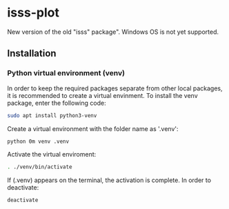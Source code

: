 # isss-plot
New version of the old "isss" package".
Windows OS is not yet supported.

## Installation
### Python virtual environment (venv)
In order to keep the required packages separate from other local packages, it is recommended to create a virtual envinment. To install the venv package, enter the following code:

```sh
sudo apt install python3-venv
```

Create a virtual environment with the folder name as '.venv':

```sh
python 0m venv .venv
```

Activate the virtual enviroment:

```sh
. ./venv/bin/activate
```

If (.venv) appears on the terminal, the activation is complete.
In order to deactivate:

```sh
deactivate
```

